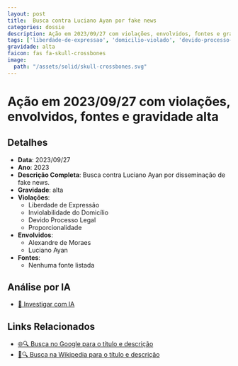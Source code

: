```yaml
---
layout: post
title:  Busca contra Luciano Ayan por fake news
categories: dossie
description: Ação em 2023/09/27 com violações, envolvidos, fontes e gravidade alta
tags: ['liberdade-de-expressao', 'domicilio-violado', 'devido-processo-legal', 'proporcionalidade', 'alexandre-de-moraes', 'luciano-ayan', 'gravidade-alta']
gravidade: alta
faicon: fas fa-skull-crossbones
image:
  path: "/assets/solid/skull-crossbones.svg"
---
```


# Ação em 2023/09/27 com violações, envolvidos, fontes e gravidade alta

## Detalhes
- **Data**: 2023/09/27
- **Ano**: 2023
- **Descrição Completa**: Busca contra Luciano Ayan por disseminação de fake news.
- **Gravidade**: alta <i class="fas fas fa-skull-crossbones fa-2x"></i>
- **Violações**:
  - Liberdade de Expressão
  - Inviolabilidade do Domicílio
  - Devido Processo Legal
  - Proporcionalidade
- **Envolvidos**:
  - Alexandre de Moraes
  - Luciano Ayan
- **Fontes**:
  - Nenhuma fonte listada

## Análise por IA
- [🤖 Investigar com IA](https://www.perplexity.ai/search?q=%22Alexandre%20de%20Moraes%22%20Busca%20contra%20Luciano%20Ayan%20por%20fake%20news%20Busca%20contra%20Luciano%20Ayan%20por%20dissemina%C3%A7%C3%A3o%20de%20fake%20news.%20Liberdade%20de%20Express%C3%A3o%20Inviolabilidade%20do%20Domic%C3%ADlio%20Devido%20Processo%20Legal%20Proporcionalidade%202023%20gravidade%20alta)

## Links Relacionados
- [🌐🔍 Busca no Google para o título e descrição](https://www.google.com/search?q=%22Alexandre%20de%20Moraes%22%20Busca%20contra%20Luciano%20Ayan%20por%20fake%20news%20Busca%20contra%20Luciano%20Ayan%20por%20dissemina%C3%A7%C3%A3o%20de%20fake%20news.%20Liberdade%20de%20Express%C3%A3o%20Inviolabilidade%20do%20Domic%C3%ADlio%20Devido%20Processo%20Legal%20Proporcionalidade%202023%20gravidade%20alta)
- [📖🔍 Busca na Wikipedia para o título e descrição](https://pt.wikipedia.org/w/index.php?search=%22Alexandre%20de%20Moraes%22%20Busca%20contra%20Luciano%20Ayan%20por%20fake%20news%20Busca%20contra%20Luciano%20Ayan%20por%20dissemina%C3%A7%C3%A3o%20de%20fake%20news.%20Liberdade%20de%20Express%C3%A3o%20Inviolabilidade%20do%20Domic%C3%ADlio%20Devido%20Processo%20Legal%20Proporcionalidade%202023%20gravidade%20alta)

